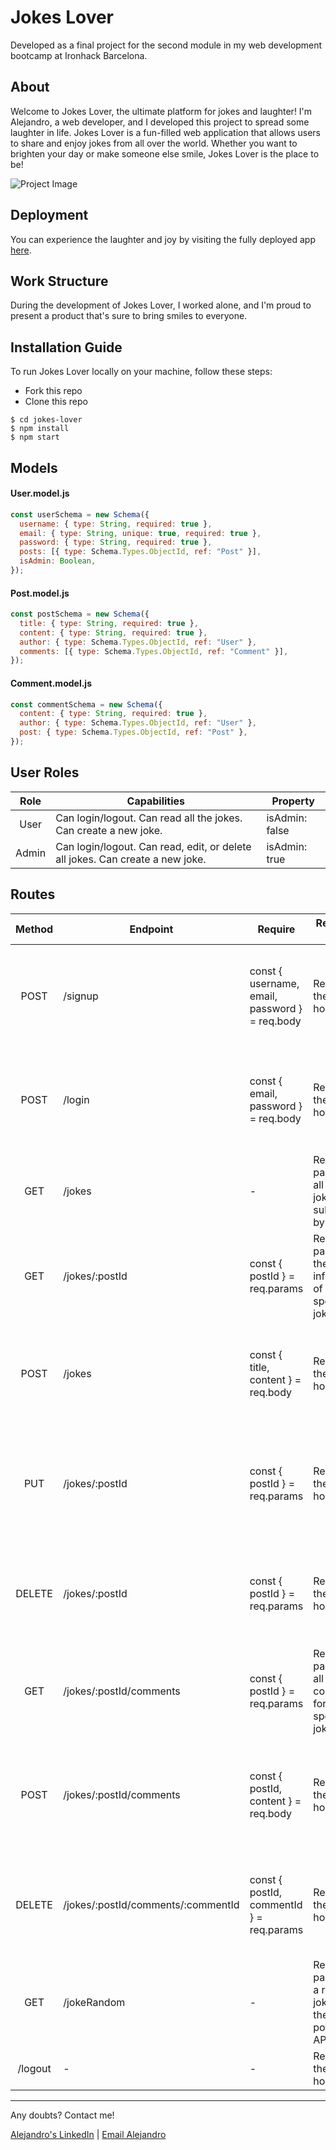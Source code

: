 # Jokes Lover

Developed as a final project for the second module in my web development bootcamp at Ironhack Barcelona.

## About
Welcome to Jokes Lover, the ultimate platform for jokes and laughter! I'm Alejandro, a web developer, and I developed this project to spread some laughter in life. Jokes Lover is a fun-filled web application that allows users to share and enjoy jokes from all over the world. Whether you want to brighten your day or make someone else smile, Jokes Lover is the place to be!

![Project Image](https://ichef.bbci.co.uk/news/800/cpsprodpb/16D11/production/_108175439_gettyimages-683702656.jpg "Project Image")

## Deployment
You can experience the laughter and joy by visiting the fully deployed app [here](https://jokes-lover-app.com).

## Work Structure
During the development of Jokes Lover, I worked alone, and I'm proud to present a product that's sure to bring smiles to everyone.

## Installation Guide
To run Jokes Lover locally on your machine, follow these steps:

- Fork this repo
- Clone this repo 

```shell
$ cd jokes-lover
$ npm install
$ npm start
```

## Models
#### User.model.js
```js
const userSchema = new Schema({
  username: { type: String, required: true },
  email: { type: String, unique: true, required: true },
  password: { type: String, required: true },
  posts: [{ type: Schema.Types.ObjectId, ref: "Post" }],
  isAdmin: Boolean,
});
```
#### Post.model.js
```js
const postSchema = new Schema({
  title: { type: String, required: true },
  content: { type: String, required: true },
  author: { type: Schema.Types.ObjectId, ref: "User" },
  comments: [{ type: Schema.Types.ObjectId, ref: "Comment" }],
});
```
#### Comment.model.js
```js
const commentSchema = new Schema({
  content: { type: String, required: true },
  author: { type: Schema.Types.ObjectId, ref: "User" },
  post: { type: Schema.Types.ObjectId, ref: "Post" },
});
```

## User Roles
| Role  | Capabilities                                                                                                                               | Property       |
| :---: | ------------------------------------------------------------------------------------------------------------------------------------------ | -------------- |
| User  | Can login/logout. Can read all the jokes. Can create a new joke.                                                                       | isAdmin: false |
| Admin | Can login/logout. Can read, edit, or delete all jokes. Can create a new joke. | isAdmin: true  |

## Routes
| Method | Endpoint                    | Require                                             | Response (200)                                                        | Action                                                                    |
| :----: | --------------------------- | --------------------------------------------------- |---------------------------------------------------------------------- | ------------------------------------------------------------------------- |
| POST   | /signup                     | const { username, email, password } = req.body      | Redirect to the homepage                                                | Registers the user in the database and redirects to the login page.        |
| POST   | /login                      | const { email, password } = req.body                | Redirect to the homepage                                                | Logs in a user already registered and redirects to the homepage.         |
| GET    | /jokes                      | -                                                   | Render the page with all the jokes submitted by users.                   | Returns an array with all the jokes submitted by users.                  |
| GET    | /jokes/:postId              | const { postId } = req.params                       | Render the page with the information of the specified joke.              | Returns the information of the specified joke.                            |
| POST   | /jokes                      | const { title, content } = req.body                 | Redirect to the homepage                                                | Creates a new joke post in the database and redirects to the homepage.    |
| PUT    | /jokes/:postId              | const { postId } = req.params                       | Redirect to the homepage                                                | Edits an existing joke post in the database and redirects to the homepage.|
| DELETE | /jokes/:postId              | const { postId } = req.params                       | Redirect to the homepage                                                | Deletes a joke post from the database and redirects to the homepage.      |
| GET    | /jokes/:postId/comments     | const { postId } = req.params                       | Render the page with all the comments for the specified joke.            | Returns all the comments for the specified joke.                          |
| POST   | /jokes/:postId/comments     | const { postId, content } = req.body                | Redirect to the homepage                                                | Creates a new comment for the specified joke and redirects to the homepage.|
| DELETE | /jokes/:postId/comments/:commentId | const { postId, commentId } = req.params   | Redirect to the homepage                                                | Deletes a comment from the specified joke and redirects to the homepage.  |
| GET    | /jokeRandom                 | -                                                   | Render the page with a random joke using the GPT-powered API.             | Fetches a random joke using the GPT-powered API.                           |
| /logout | -                                                     | -                                                   | Redirect to the homepage                                                | Logs out the current user.                                                |

---

Any doubts? Contact me!

[Alejandro's LinkedIn](https://www.linkedin.com/in/alejandrovdb/) | [Email Alejandro](mailto:alejandro.vdb@gmail.com.com)